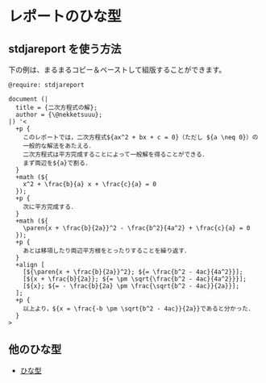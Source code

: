# レポートのひな型

## stdjareport を使う方法

下の例は、まるまるコピー＆ペーストして組版することができます。

<div class="large-result">

```satysfi
@require: stdjareport

document (|
  title = {二次方程式の解};
  author = {\@nekketsuuu};
|) '<
  +p {
    このレポートでは，二次方程式${ax^2 + bx + c = 0}（ただし ${a \neq 0}）の
    一般的な解法をあたえる．
    二次方程式は平方完成することによって一般解を得ることができる．
    まず両辺を${a}で割る．
  }
  +math (${
    x^2 + \frac{b}{a} x + \frac{c}{a} = 0
  });
  +p {
    次に平方完成する．
  }
  +math (${
    \paren{x + \frac{b}{2a}}^2 - \frac{b^2}{4a^2} + \frac{c}{a} = 0
  });
  +p {
    あとは移項したり両辺平方根をとったりすることを繰り返す．
  }
  +align [
    [${\paren{x + \frac{b}{2a}}^2}; ${= \frac{b^2 - 4ac}{4a^2}}];
    [${x + \frac{b}{2a}}; ${= \pm \sqrt{\frac{b^2 - 4ac}{4a^2}}}];
    [${x}; ${= - \frac{b}{2a} \pm \frac{\sqrt{b^2 - 4ac}}{2a}}];
  ];
  +p {
    以上より，${x = \frac{-b \pm \sqrt{b^2 - 4ac}}{2a}}であると分かった．
  }
>
```

</div>

## 他のひな型

* [ひな型](index.html#-1)
